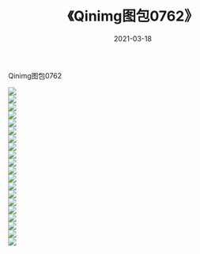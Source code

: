 ﻿---
layout: post
title:  《Qinimg图包0762》
date:   2021-03-18
img: http://imgx.orgx.ga/Qinimg图包/Qinimg图包0762/000.jpg
categories: [美女, 清纯, 唯美]
---

Qinimg图包0762

 ![](http://imgx.orgx.ga/Qinimg图包/Qinimg图包0762/001.jpg) <br>![](http://imgx.orgx.ga/Qinimg图包/Qinimg图包0762/002.jpg) <br>![](http://imgx.orgx.ga/Qinimg图包/Qinimg图包0762/003.jpg) <br>![](http://imgx.orgx.ga/Qinimg图包/Qinimg图包0762/004.jpg) <br>![](http://imgx.orgx.ga/Qinimg图包/Qinimg图包0762/005.jpg) <br>![](http://imgx.orgx.ga/Qinimg图包/Qinimg图包0762/006.jpg) <br>![](http://imgx.orgx.ga/Qinimg图包/Qinimg图包0762/007.jpg) <br>![](http://imgx.orgx.ga/Qinimg图包/Qinimg图包0762/008.jpg) <br>![](http://imgx.orgx.ga/Qinimg图包/Qinimg图包0762/009.jpg) <br>![](http://imgx.orgx.ga/Qinimg图包/Qinimg图包0762/010.jpg) <br>![](http://imgx.orgx.ga/Qinimg图包/Qinimg图包0762/011.jpg) <br>![](http://imgx.orgx.ga/Qinimg图包/Qinimg图包0762/012.jpg) <br>![](http://imgx.orgx.ga/Qinimg图包/Qinimg图包0762/013.jpg) <br>![](http://imgx.orgx.ga/Qinimg图包/Qinimg图包0762/014.jpg) <br>![](http://imgx.orgx.ga/Qinimg图包/Qinimg图包0762/015.jpg) <br>![](http://imgx.orgx.ga/Qinimg图包/Qinimg图包0762/016.jpg) <br>![](http://imgx.orgx.ga/Qinimg图包/Qinimg图包0762/017.jpg) <br>![](http://imgx.orgx.ga/Qinimg图包/Qinimg图包0762/018.jpg) <br>![](http://imgx.orgx.ga/Qinimg图包/Qinimg图包0762/019.jpg) <br>![](http://imgx.orgx.ga/Qinimg图包/Qinimg图包0762/020.jpg) <br>
